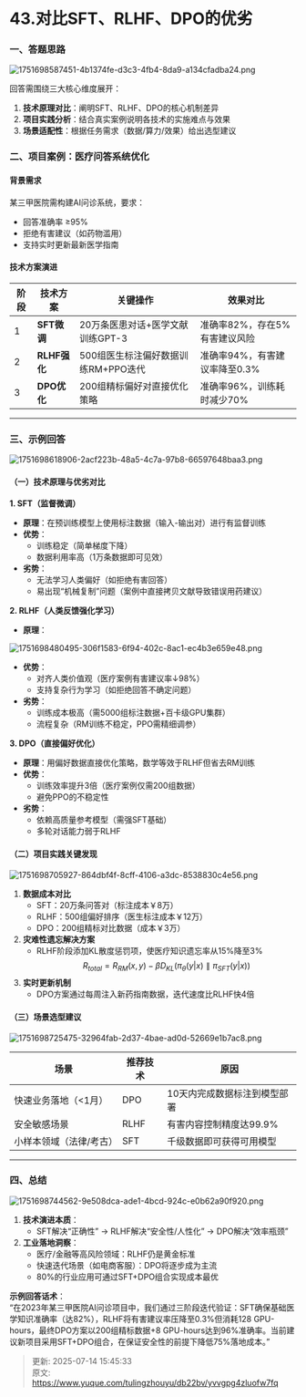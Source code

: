# 43.对比SFT、RLHF、DPO的优劣

### 一、答题思路
![1751698587451-4b1374fe-d3c3-4fb4-8da9-a134cfadba24.png](./img/gYPuOmTVPkOeyimn/1751698587451-4b1374fe-d3c3-4fb4-8da9-a134cfadba24-646811.png)

回答需围绕三大核心维度展开：

1. **技术原理对比**：阐明SFT、RLHF、DPO的核心机制差异
2. **项目实践分析**：结合真实案例说明各技术的实施难点与效果
3. **场景适配性**：根据任务需求（数据/算力/效果）给出选型建议



### 二、项目案例：医疗问答系统优化
#### 背景需求
某三甲医院需构建AI问诊系统，要求：

+ 回答准确率 ≥95%
+ 拒绝有害建议（如药物滥用）
+ 支持实时更新最新医学指南

#### 技术方案演进
| 阶段 | 技术方案 | 关键操作 | 效果对比 |
| --- | --- | --- | --- |
| 1 | **SFT微调** | 20万条医患对话+医学文献训练GPT-3 | 准确率82%，存在5%有害建议风险 |
| 2 | **RLHF强化** | 500组医生标注偏好数据训练RM+PPO迭代 | 准确率94%，有害建议率降至0.3% |
| 3 | **DPO优化** | 200组精标偏好对直接优化策略 | 准确率96%，训练耗时减少70% |


---

### 三、示例回答
![1751698618906-2acf223b-48a5-4c7a-97b8-66597648baa3.png](./img/gYPuOmTVPkOeyimn/1751698618906-2acf223b-48a5-4c7a-97b8-66597648baa3-518192.png)

#### （一）技术原理与优劣对比
**1. SFT（监督微调）**

+ **原理**：在预训练模型上使用标注数据（输入-输出对）进行有监督训练
+ **优势**： 
    - 训练稳定（简单梯度下降）
    - 数据利用率高（1万条数据即可见效）
+ **劣势**： 
    - 无法学习人类偏好（如拒绝有害回答）
    - 易出现“机械复制”问题（案例中直接拷贝文献导致错误用药建议）

**2. RLHF（人类反馈强化学习）**

+ **原理**： 

![1751698480495-306f1583-6f94-402c-8ac1-ec4b3e659e48.png](./img/gYPuOmTVPkOeyimn/1751698480495-306f1583-6f94-402c-8ac1-ec4b3e659e48-455904.png)

+ **优势**： 
    - 对齐人类价值观（医疗案例有害建议率↓98%）
    - 支持复杂行为学习（如拒绝回答不确定问题）
+ **劣势**： 
    - 训练成本极高（需5000组标注数据+百卡级GPU集群）
    - 流程复杂（RM训练不稳定，PPO需精细调参）

**3. DPO（直接偏好优化）**

+ **原理**：用偏好数据直接优化策略，数学等效于RLHF但省去RM训练 
+ **优势**： 
    - 训练效率提升3倍（医疗案例仅需200组数据）
    - 避免PPO的不稳定性
+ **劣势**： 
    - 依赖高质量参考模型（需强SFT基础）
    - 多轮对话能力弱于RLHF

#### （二）项目实践关键发现
![1751698705927-864dbf4f-8cff-4106-a3dc-8538830c4e56.png](./img/gYPuOmTVPkOeyimn/1751698705927-864dbf4f-8cff-4106-a3dc-8538830c4e56-049928.png)

1. **数据成本对比**
    - SFT：20万条问答对（标注成本￥8万）
    - RLHF：500组偏好排序（医生标注成本￥12万）
    - DPO：200组精标对比数据（成本￥3万）
2. **灾难性遗忘解决方案**
    - RLHF阶段添加KL散度惩罚项，使医疗知识遗忘率从15%降至3%  
$$R_{total} = R_{RM}(x,y) - \beta D_{KL}(\pi_\theta(y|x) \parallel \pi_{SFT}(y|x))$$
3. **实时更新机制**
    - DPO方案通过每周注入新药指南数据，迭代速度比RLHF快4倍

#### （三）场景选型建议
![1751698725475-32964fab-2d37-4bae-ad0d-52669e1b7ac8.png](./img/gYPuOmTVPkOeyimn/1751698725475-32964fab-2d37-4bae-ad0d-52669e1b7ac8-851324.png)

| 场景 | 推荐技术 | 原因 |
| --- | --- | --- |
| 快速业务落地（<1月） | DPO | 10天内完成数据标注到模型部署 |
| 安全敏感场景 | RLHF | 有害内容控制精度达99.9% |
| 小样本领域（法律/考古） | SFT | 千级数据即可获得可用模型 |


---

### 四、总结
![1751698744562-9e508dca-ade1-4bcd-924c-e0b62a90f920.png](./img/gYPuOmTVPkOeyimn/1751698744562-9e508dca-ade1-4bcd-924c-e0b62a90f920-870562.png)

1. **技术演进本质**：
    - SFT解决“正确性” → RLHF解决“安全性/人性化” → DPO解决“效率瓶颈”
2. **工业落地洞察**：
    - 医疗/金融等高风险领域：RLHF仍是黄金标准
    - 快速迭代场景（如电商客服）：DPO将逐步成为主流
    - 80%的行业应用可通过SFT+DPO组合实现成本最优

**示例回答话术**：  
“在2023年某三甲医院AI问诊项目中，我们通过三阶段迭代验证：SFT确保基础医学知识准确率（达82%），RLHF将有害建议率压降至0.3%但消耗128 GPU-hours，最终DPO方案以200组精标数据+8 GPU-hours达到96%准确率。当前建议新项目采用SFT+DPO组合，在保证安全性的前提下降低75%落地成本。”



> 更新: 2025-07-14 15:45:33  
> 原文: <https://www.yuque.com/tulingzhouyu/db22bv/yvvgpg4zluofw7fq>